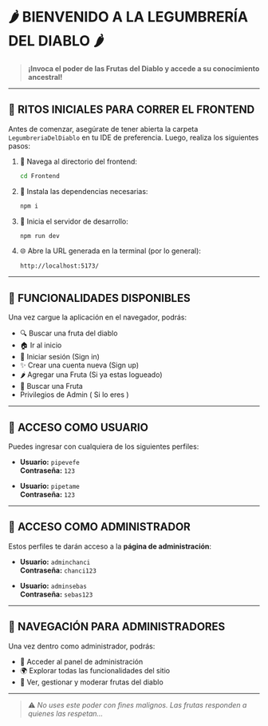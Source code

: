 # 🌶️ BIENVENIDO A LA LEGUMBRERÍA DEL DIABLO 🌶️

> **¡Invoca el poder de las Frutas del Diablo y accede a su conocimiento ancestral!**

---

## 🧪 RITOS INICIALES PARA CORRER EL FRONTEND

Antes de comenzar, asegúrate de tener abierta la carpeta `LegumbreriaDelDiablo` en tu IDE de preferencia. Luego, realiza los siguientes pasos:

1. 🔮 Navega al directorio del frontend:
   ```bash
   cd Frontend
   ```

2. 🍃 Instala las dependencias necesarias:
   ```bash
   npm i
   ```

3. 🚀 Inicia el servidor de desarrollo:
   ```bash
   npm run dev
   ```

4. 🌐 Abre la URL generada en la terminal (por lo general):
   ```
   http://localhost:5173/
   ```

---

## 🧭 FUNCIONALIDADES DISPONIBLES

Una vez cargue la aplicación en el navegador, podrás:

- 🔍 Buscar una fruta del diablo
- 🏠 Ir al inicio
- 🔐 Iniciar sesión (Sign in)
- ✨ Crear una cuenta nueva (Sign up)
- 🌶️ Agregar una Fruta (Si ya estas logueado)
- 🔐 Buscar una Fruta
- Privilegios de Admin ( Si lo eres )

---

## 🙋 ACCESO COMO USUARIO

Puedes ingresar con cualquiera de los siguientes perfiles:

- **Usuario:** `pipevefe`  
  **Contraseña:** `123`

- **Usuario:** `pipetame`  
  **Contraseña:** `123`

---

## 👑 ACCESO COMO ADMINISTRADOR

Estos perfiles te darán acceso a la **página de administración**:

- **Usuario:** `adminchanci`  
  **Contraseña:** `chanci123`

- **Usuario:** `adminsebas`  
  **Contraseña:** `sebas123`

---

## 🧭 NAVEGACIÓN PARA ADMINISTRADORES

Una vez dentro como administrador, podrás:

- 🧰 Acceder al panel de administración
- 🌍 Explorar todas las funcionalidades del sitio
- 🧾 Ver, gestionar y moderar frutas del diablo

---

> ⚠️ *No uses este poder con fines malignos. Las frutas responden a quienes las respetan...*
